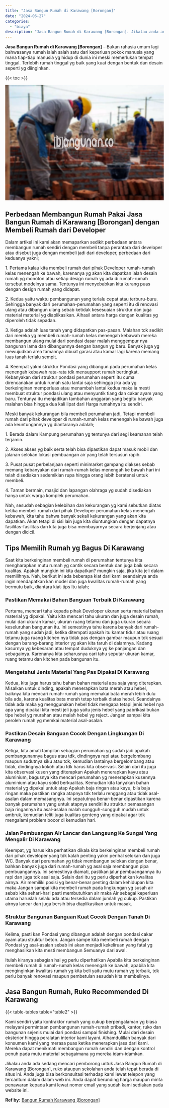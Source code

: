 ```yaml
---
title: "Jasa Bangun Rumah di Karawang [Borongan]"
date: "2024-06-27"
categories: 
  - "biaya"
description: "Jasa Bangun Rumah di Karawang [Borongan]. Jikalau anda ada sedang mencari pemborong untuk Jasa Bangun Rumah di Karawang [Borongan], ruko ataupun sekolahan..."
---
```


**Jasa Bangun Rumah di Karawang \[Borongan\]** – Bukan rahasia umum lagi bahwasanya rumah ialah salah satu dari keperluan pokok manusia yang mana tiap-tiap manusia yg hidup di dunia ini meski memerlukan tempat tinggal. Terlebih rumah tinggal yg baik yang kuat dengan bentuk dan desain seperti yg diinginkan.

{{< toc >}}

![Jasa Bangun Rumah di Karawang [Borongan]](/images/borong-bangunan-01.png)

## Perbedaan Membangun Rumah Pakai Jasa Bangun Rumah di Karawang \[Borongan\] dengan Membeli Rumah dari Developer

Dalam artikel ini kami akan memaparkan sedikit perbedaan antara membangun rumah sendiri dengan membeli tanpa perantara dari developer atau disebut juga dengan membeli jadi dari developer, perbedaan dari keduanya yakni;

1\. Pertama kalau kita membeli rumah dari pihak Developer rumah-rumah kelas menengah ke bawah, karenanya yg akan kita dapatkan ialah desain rumah yg monoton atau setiap design rumah yg ada di rumah-rumah tersebut modelnya sama. Tentunya ini menyebabkan kita kurang puas dengan design rumah yang didapat.

2\. Kedua yaitu waktu pembangunan yang terlalu cepat atau terburu-buru. Sehingga banyak dari perumahan-perumahan yang seperti itu di renovasi ulang atau dibangun ulang sebab ketidak kesesuaian struktur dan juga material material yg diaplikasikan. Alhasil antara harga dengan kualitas yg diperoleh tidak sepadan.

3\. Ketiga adalah luas tanah yang didapatkan pas-pasan. Malahan tdk sedikit dari mereka yg membeli rumah-rumah kelas menengah kebawah mereka membangun ulang mulai dari pondasi dasar malah menggempur nya bangunan lama dan dibangunnya dengan bangun yg baru. Banyak juga yg mewujudkan area tamannya dibuat garasi atau kamar lagi karena memang luas tanah terlalu sempit.

4\. Keempat yakni struktur Pondasi yang dibangun pada perumahan kelas menengah kebawah rata-rata tdk mensupport rumah bertingkat. Kebanyakan dari struktur pondasi perumahan seperti itu cuma direncanakan untuk rumah satu lantai saja sehingga jika ada yg berkeinginan memperluas atau menambah lantai kedua maka ia mesti membuat struktur pondasi ulang atau menyuntik tiang dan cakar ayam yang baru. Tentunya itu menjadikan tambahan anggaran yang begitu banyak malahan bisa hingga dua kali lipat dari Harga rumahnya itu sendiri.

Meski banyak kekurangan bila membeli perumahan jadi, Tetapi membeli rumah dari pihak developer di rumah-rumah kelas menengah ke bawah juga ada keuntungannya yg diantaranya adalah;

1\. Berada dalam Kampung perumahan yg tentunya dari segi keamanan telah terjamin.

2\. Akses akses yg baik serta telah bisa dipastikan dapat masuk mobil dan jalanan selokan lokasi pembuangan air yang telah tersusun rapih.

3\. Pusat pusat perbelanjaan seperti minimarket gampang diakses sebab memang kebanyakan dari rumah-rumah kelas menengah ke bawah hari ini telah disediakan sedemikian rupa hingga orang lebih beratensi untuk membeli.

4\. Taman bermain, masjid dan lapangan olahraga yg sudah disediakan hanya untuk warga komplek perumahan.

Nah, sesudah sebagian kelebihan dan kekurangan yg kami sebutkan diatas ketika membeli rumah dari pihak Developer perumahan kelas menengah kebawah, kita tahu bahwa banyak sekali kekurangan yang akan kita dapatkan. Akan tetapi di sisi lain juga kita diuntungkan dengan dapatnya fasilitas-fasilitas dan kita juga bisa membayarnya secara berjenjang atau dengan dicicil.

## Tips Memilih Rumah yg Bagus Di Karawang

Saat kita berkeinginan membeli rumah di perumahan tentunya kita mengharapkan mutu rumah yg cantik secara bentuk dan juga baik secara kualitas. Apakah mungkin ini kita dapatkan? mungkin saja, jika kita jeli dalam memilihnya. Nah, berikut ini ada beberapa kiat dari kami seandainya anda ingin mendapatkan kan model dan juga kwalitas rumah-rumah yang bermutu baik, diantara kiat-tips Itu ialah;

### Pastikan Memakai Bahan Banguan Terbaik Di Karawang

Pertama, mencari tahu kepada pihak Developer ukuran serta material bahan material yg dipakai. Yaitu kita mencari tahu ukuran dan juga desain rumah, mulai dari ukuran kamar, ukuran ruang tetamu dan juga ukuran secara keseluruhan bangunan itu. Ini semestinya tahu karena banyak dari rumah-rumah yang sudah jadi, ketika ditempati apakah itu kamar tidur atau ruang tetamu juga ruang kitchen nya tidak pas dengan gambar maupun tdk sesuai dengan barang-barang interior yg akan kita taruh di dalamnya. Kadang kasurnya yg kebesaran atau tempat duduknya yg ke panjangan dan sebagainya. Karenanya kita seharusnya cari tahu seputar ukuran kamar, ruang tetamu dan kitchen pada bangunan itu.

### Mengetahui Jenis Material Yang Pas Dipakai Di Karawang

Kedua, kita juga harus tahu bahan bahan material apa saja yang diterapkan. Misalkan untuk dinding, apakah menerapkan bata merah atau hebel, baiknya kita mencari rumah-rumah yang memakai bata merah lebih dulu bila ada, karena kualitas bata merah tetap terbaik diatas hebel. Seandainya tidak ada maka yg menggunakan hebel tidak mengapa tetapi jenis hebel nya apa yang dipakai kita mesti jeli juga yaitu jenis hebel yang pabrikasi bukan tipe hebel yg murahan atau malah hebel yg reject. Jangan sampai kita peroleh rumah yg memkai material asal-asalan.

### Pastikan Desain Banguan Cocok Dengan Lingkungan Di Karawang

Ketiga, kita amati tampilan sebagian perumahan yg sudah jadi apakah pembangunannya bagus atau tdk, dindingnya rapi atau bergelombang maupun sudutnya siku atau tdk, kemudian lantainya bergelombang atau tidak, dindingnya kokoh atau tdk harus kita observasi. Selain dari itu juga kita observasi kusen yang diterapkan Apakah menerapkan kayu atau aluminium, bagusnya kita mencari perumahan yg menerapkan kusennya aluminium atau kayu solid berkualitas. Kemudian kita tanyakan bahan material yg dipakai untuk atap Apakah baja ringan atau kayu, bila baja ringan maka pastikan rangka atapnya tdk terlalu renggang atau tidak asal-asalan dalam memasangnya. Ini sepatutnya benar-benar dipastikan karena banyak perumahan yang untuk atapnya sendiri itu struktur pemasangan baja ringannya itu asal-asalan malah sungguh-sungguh mudah untuk ambruk, kemudian teliti juga kualitas genteng yang dipakai agar tdk mengalami problem bocor di kemudian hari.

### Jalan Pembuangan Air Lancar dan Langsung Ke Sungai Yang Mengalir Di Karawang

Keempat, yg harus kita perhatikan dikala kita berkeinginan membeli rumah dari pihak developer yang tdk kalah penting yakni perihal selokan dan juga WC. Banyak dari perumahan yg tidak membangun selokan dengan benar, bahkan banyak juga dari rumah-rumah yg asal saja membangun pipa pembuangannya. Ini semestinya diamati, pastikan jalur pembuangannya itu rapi dan juga tdk asal saja. Selain dari itu yg perlu diperhatikan kwalitas airnya. Air memiliki posisi yg benar-benar penting dalam kehidupan kita maka Jangan sampai kita membeli rumah pada lingkungan yg susah air sebab kita sehari-hari pasti membutuhkan air maka Air sebagai keperluan utama haruslah selalu ada atau tersedia dalam jumlah yg cukup. Pastikan airnya lancar dan juga bersih bisa diaplikasikan untuk masak.

### Struktur Bangunan Banguan Kuat Cocok Dengan Tanah Di Karawang

Kelima, pasti kan Pondasi yang dibangun adalah dengan pondasi cakar ayam atau struktur beton. Jangan sampe kita membeli rumah dengan Pondasi yg asal-asalan sebab ini akan menjadi kekeliruan yang fatal yg menghasilkan kita mesti membangun Semuanya dari awal.

Itulah kiranya sebagian hal yg perlu diperhatikan Apabila kita berkeinginan membeli rumah di rumah-rumah kelas menengah ke bawah, apabila kita menginginkan kwalitas rumah yg kita beli yaitu mutu rumah yg terbaik, tdk perlu banyak renovasi maupun pembetulan sesudah kita membelinya.

## Jasa Bangun Rumah, Ruko Recommended Di Karawang

{{< table-tables table="table2" >}}

Kami sendiri yaitu kontraktor rumah yang cukup berpengalaman yg biasa melayani permintaan pembangunan rumah-rumah pribadi, kantor, ruko dan bangunan sejenis mulai dari pondasi sampai finishing. Mulai dari desain eksterior hingga peralatan interior kami layani. Alhamdulillah banyak dari konsumen kami yang merasa puas ketika menerapkan jasa dari kami. Mereka dapat menikmati membangun rumah sendiri dan dengan kontrol penuh pada mutu material sebagaimana yg mereka idam-idamkan.

Jikalau anda ada sedang mencari pemborong untuk Jasa Bangun Rumah di Karawang \[Borongan\], ruko ataupun sekolahan anda telah tepat berada di situs ini. Anda juga bisa berkonsultasi terhadap kami lewat telepon yang tercantum dalam dalam web ini. Anda dapat berunding harga maupun minta penawaran kepada kami lewat nomor email yang sudah kami sediakan pada website ini.

**Ref by:** [Bangun Rumah Karawang [Borongan]](https://id.wikipedia.org/wiki/Bangun)
